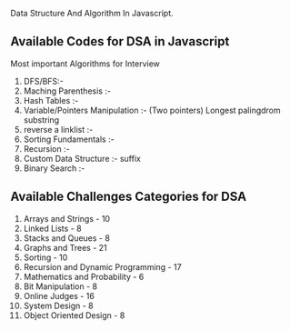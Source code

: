 Data Structure And Algorithm In Javascript.

## Available Codes for DSA in Javascript 

<!-- https://www.youtube.com/watch?v=jnoVtCKECmQ -->

Most important Algorithms for Interview 
1. DFS/BFS:-
2. Maching Parenthesis  :- 
3. Hash Tables  :- 
4. Variable/Pointers Manipulation :- (Two pointers) Longest palingdrom substring
5. reverse a linklist :- 
6. Sorting Fundamentals :- 
7. Recursion :- 
8. Custom Data Structure :- suffix 
9. Binary Search :- 
    
## Available Challenges Categories for DSA  

1. Arrays and Strings - 10
2. Linked Lists - 8
3. Stacks and Queues - 8
4. Graphs and Trees - 21
5. Sorting - 10
6. Recursion and Dynamic Programming - 17
7. Mathematics and Probability - 6
8. Bit Manipulation - 8
9. Online Judges - 16
10. System Design - 8
11. Object Oriented Design - 8